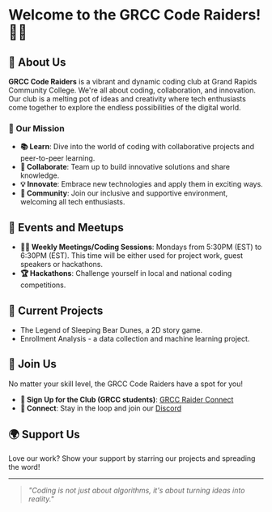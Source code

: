 # Welcome to the GRCC Code Raiders! 👾🚀

## 🌟 About Us
**GRCC Code Raiders** is a vibrant and dynamic coding club at Grand Rapids Community College. We're all about coding, collaboration, and innovation. Our club is a melting pot of ideas and creativity where tech enthusiasts come together to explore the endless possibilities of the digital world.

### 🎯 Our Mission
- **📚 Learn**: Dive into the world of coding with collaborative projects and peer-to-peer learning.
- **🤝 Collaborate**: Team up to build innovative solutions and share knowledge.
- **💡 Innovate**: Embrace new technologies and apply them in exciting ways.
- **🤗 Community**: Join our inclusive and supportive environment, welcoming all tech enthusiasts.

## 📅 Events and Meetups
- **👨‍💻 Weekly Meetings/Coding Sessions**: Mondays from 5:30PM (EST) to 6:30PM (EST). This time will be either used for project work, guest speakers or hackathons.
- **🏆 Hackathons**: Challenge yourself in local and national coding competitions.

## 🚧 Current Projects
- The Legend of Sleeping Bear Dunes, a 2D story game.
- Enrollment Analysis - a data collection and machine learning project.

## 🙌 Join Us
No matter your skill level, the GRCC Code Raiders have a spot for you!
- **📝 Sign Up for the Club (GRCC students)**: [GRCC Raider Connect](https://grcc.campuslabs.com/engage/organization/coderaiders)
- **💬 Connect**: Stay in the loop and join our [Discord](https://discord.gg/YKPdz4R3Pc)

## 🌍 Support Us
Love our work? Show your support by starring our projects and spreading the word!

---

> _"Coding is not just about algorithms, it's about turning ideas into reality."_

